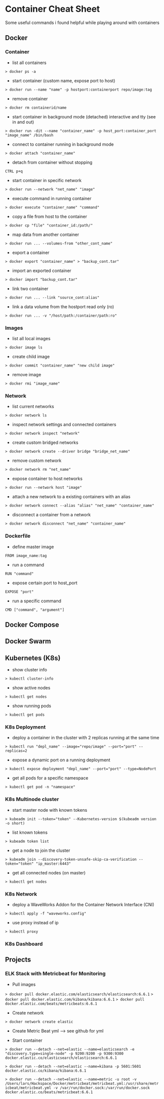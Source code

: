 # Container Cheat Sheet
Some useful commands i found helpful while playing around with containers

## Docker

### Container

- list all containers

`> docker ps -a`

- start container (custom name, expose port to host)

`> docker run --name "name" -p hostport:containerport repo/image:tag`

- remove container

`> docker rm containerid/name`

- start container in background mode (detached) interactive and tty (see in and out)

`> docker run -dit --name "container_name" -p host_port:container_port "image_name" /bin/bash`

- connect to container running in background mode

`> docker attach "container_name"`

- detach from container without stopping

`CTRL p+q`

- start container in specific network

`> docker run --network "net_name" "image"`

- execute command in running container

`> docker execute "container_name" "command"`

- copy a file from host to the container

`> docker cp "file" "container_id:/path/"`

- map data from another container

`> docker run ... --volumes-from "other_cont_name"`

- export a container

`> docker export "container_name" > "backup_cont.tar"`

- import an exported container

`> docker import "backup_cont.tar"`

- link two container

`> docker run ... --link "source_cont:alias"`

- link a data volume from the hostport read only (ro)

`> docker run ... -v "/host/path:/container/path:ro"`


### Images

- list all local images

`> docker image ls`

- create child image

`> docker commit "container_name" "new child image"`

- remove image

`> docker rmi "image_name"`


### Network

- list current networks

`> docker network ls`

- inspect network settings and connected containers

`> docker network inspect "network"`

- create custom bridged networks

`> docker network create --driver bridge "bridge_net_name"`

- remove custom network

`> docker network rm "net_name"`

- expose container to host networks

`> docker run --network host "image"`

- attach a new network to a existing containers with an alias

`> docker network connect --alias "alias" "net_name" "container_name"`

- disconnect a container from a network

`> docker network disconnect "net_name" "container_name"`


### Dockerfile

- define master image

`FROM image_name:tag`

- run a command

`RUN "command"`

- expose certain port to host_port

`EXPOSE "port"`

- run a specific command

`CMD ["command", "argument"]`

## Docker Compose




## Docker Swarm




## Kubernetes (K8s)

- show cluster info

`> kubectl cluster-info`

- show active nodes

`> kubectl get nodes`

- show running pods

`> kubectl get pods`


### K8s Deployment

- deploy a container in the cluster with 2 replicas running at the same time

`> kubectl run "depl_name" --image="repo/image" --port="port" --replicas=2`

- expose a dynamic port on a running deployment

`> kubectl expose deployment "depl_name" --port="port" --type=NodePort `

- get all pods for a specific namespace

`> kubectl get pod -n "namespace"`


### K8s Multinode cluster

- start master node with known tokens

`> kubeadm init --token="token" --Kubernetes-version $(kubeadm version -o short)`

- list known tokens

`> kubeadm token list`

- get a node to join the cluster

`> kubeadm join --discovery-token-unsafe-skip-ca-verification --token="token" "ip_master:6443"`

- get all connected nodes (on master)

`> kubectl get nodes`


### K8s Network

- deploy a WaveWorks Addon for the Container Network Interface (CNI)

`> kubectl apply -f "waveworks.config"`

- use proxy instead of ip

`> kubectl proxy`

### K8s Dashboard

## Projects

### ELK Stack with Metricbeat for Monitoring

- Pull images

`> docker pull docker.elastic.com/elasticsearch/elasticsearch:6.6.1`
`> docker pull docker.elastic.com/kibana/kibana:6.6.1`
`> docker pull docker.elastic.com/beats/metricbeats:6.6.1`

- Create network

`> docker network create elastic`

- Create Metric Beat yml
--> see github for yml

- Start container

`> docker run --detach --net=elastic --name=elasticsearch -e "discovery.type=single-node" -p 9200:9200 -p 9300:9300 docker.elastic.co/elasticsearch/elasticsearch:6.6.1`

`> docker run --detach --net=elastic --name=kibana -p 5601:5601 docker.elastic.co/kibana/kibana:6.6.1`

`> docker run --detach --net=elastic --name=metric -u root -v /Users/lars/Hackspace/Docker/metricbeat/metricbeat.yml:/usr/share/metricbeat/metricbeat.yml -v /var/run/docker.sock:/var/run/docker.sock docker.elastic.co/beats/metricbeat:6.6.1`
